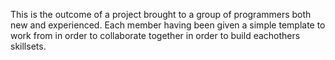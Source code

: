 This is the outcome of a project brought to a group of programmers both new and experienced. Each member having been given a simple template to work from in order to collaborate
together in order to build eachothers skillsets. 
